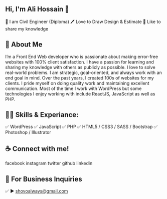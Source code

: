 ## Hi, I'm Ali Hossain 👋
👑 I am Civil Engineer (Diploma)
🖊️ Love to Draw Design & Estimate
🎤 Like to share my knowledge

## 🚀 About Me
I’m a Front End Web developer who is passionate about making error-free websites with 100% client satisfaction. I have a passion for learning and sharing my knowledge with others as publicly as possible. I love to solve real-world problems. I am strategic, goal-oriented, and always work with an end goal in mind. Over the past years, I created 100s of websites for my clients. I pride myself on doing quality work and maintaining excellent communication. Most of the time I work with WordPress but some technologies I enjoy working with include ReactJS, JavaScript as well as PHP.

## 👨‍💻 Skills & Experiance:
✅ WordPress
✅ JavaScript
✅ PHP
✅ HTML5 / CSS3 / SASS / Bootstrap
✅ Photoshop / Illustrator


## ☕ Connect with me!
facebook instagram twitter github linkedin

## 📧 For Business Inquiries
✅ ► shovoalways@gmail.com
